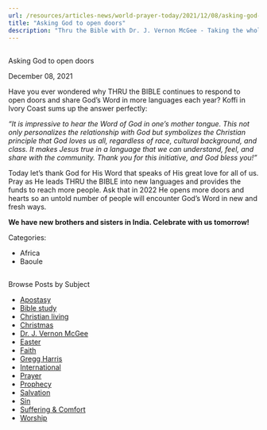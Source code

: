 ```yaml
---
url: /resources/articles-news/world-prayer-today/2021/12/08/asking-god-to-open-doors
title: "Asking God to open doors"
description: "Thru the Bible with Dr. J. Vernon McGee - Taking the whole Word to the whole world"
---
```







## 
 Asking God to open doors


December 08, 2021
![]()




Have you ever wondered why THRU the BIBLE continues to respond to open doors and share God’s Word in more languages each year? Koffi in Ivory Coast sums up the answer perfectly: 

*“It is impressive to hear the Word of God in one’s mother tongue. This not only personalizes the relationship with God but symbolizes the Christian principle that God loves us all, regardless of race, cultural background, and class. It makes Jesus true in a language that we can understand, feel, and share with the community. Thank you for this initiative, and God bless you!”*

Today let’s thank God for His Word that speaks of His great love for all of us. Pray as He leads THRU the BIBLE into new languages and provides the funds to reach more people. Ask that in 2022 He opens more doors and hearts so an untold number of people will encounter God’s Word in new and fresh ways.

**We have new brothers and sisters in India. Celebrate with us tomorrow!**



Categories: 


* Africa
* Baoule









## 
 Browse Posts by Subject


* [Apostasy](/resources/articles-news/-in-tags/tags/Apostasy)
* [Bible study](/resources/articles-news/-in-tags/tags/Bible-study)
* [Christian living](/resources/articles-news/-in-tags/tags/Christian-living)
* [Christmas](/resources/articles-news/-in-tags/tags/Christmas)
* [Dr. J. Vernon McGee](/resources/articles-news/-in-tags/tags/Dr-J-Vernon-McGee)
* [Easter](/resources/articles-news/-in-tags/tags/easter)
* [Faith](/resources/articles-news/-in-tags/tags/Faith)
* [Gregg Harris](/resources/articles-news/-in-tags/tags/Gregg-Harris)
* [International](/resources/articles-news/-in-tags/tags/International)
* [Prayer](/resources/articles-news/-in-tags/tags/prayer)
* [Prophecy](/resources/articles-news/-in-tags/tags/Prophecy)
* [Salvation](/resources/articles-news/-in-tags/tags/Salvation)
* [Sin](/resources/articles-news/-in-tags/tags/sin)
* [Suffering & Comfort](/resources/articles-news/-in-tags/tags/Suffering-Comfort)
* [Worship](/resources/articles-news/-in-tags/tags/worship)






